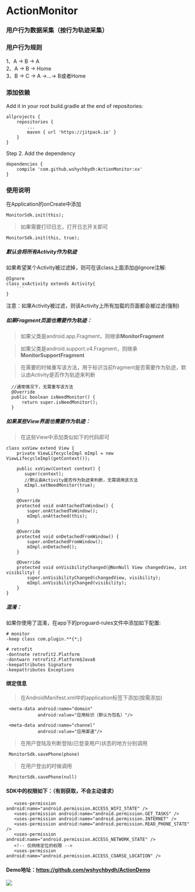 # ActionMonitor
### 用户行为数据采集（按行为轨迹采集）

### 用户行为规则
1、A -> B -> A<br>
2、A -> B -> Home<br>
3、B -> C -> A ->...-> B或者Home<br>

### 添加依赖
Add it in your root build.gradle at the end of repositories:

	allprojects {
		repositories {
			...
			maven { url 'https://jitpack.io' }
		}
	}
Step 2. Add the dependency

	dependencies {
		compile 'com.github.wshychbydh:ActionMonitor:xx'
	}

### 使用说明

在Application的onCreate中添加

	MonitorSdk.init(this);

>如果需要打印日志，打开日志开关即可

	MonitorSdk.init(this, true);

##### 默认会将所有Activity作为轨迹
   如果希望某个Activity被过滤掉，则可在该class上面添加@Ignore注解:
   
    @Ignore
    class xxActivity extends Activity{
        ```
    }
注意：如果Activity被过滤，则该Activity上所有加载的页面都会被过滤(强制)

##### 如果Fragment页面也需要作为轨迹：

>如果父类是android.app.Fragment，则继承<B>MonitorFragment</B>

>如果父类是android.support.v4.Fragment，则继承<B>MonitorSupportFragment</B>

>在需要的时候重写该方法，用于标识当前fragment是否需要作为轨迹，默认由Activity是否作为轨迹来判断
 
      //通常情况下，无需重写该方法
	  @Override
      public boolean isNeedMonitor() {
          return super.isNeedMonitor();
      }


##### 如果某些View界面也需要作为轨迹：

>在这些View中添加类似如下的代码即可

	class xxView extend View {
        private ViewLifecycleImpl mImpl = new ViewLifecycleImpl(getContext());
        
        public xxView(Context context) {
           super(context);
           //默认由Activity是否作为轨迹来判断，无需调用该方法
           mImpl.setNeedMonitor(true); 
        }
        
        @Override
        protected void onAttachedToWindow() {
            super.onAttachedToWindow();
            mImpl.onAttached(this);
        }

        @Override
        protected void onDetachedFromWindow() {
            super.onDetachedFromWindow();
            mImpl.onDetached();
        }

        @Override
        protected void onVisibilityChanged(@NonNull View changedView, int visibility) {
            super.onVisibilityChanged(changedView, visibility);
            mImpl.onVisibilityChanged(visibility);
        }
    }
    
##### 混淆：
如果你使用了混淆，在app下的proguard-rules文件中添加如下配置:
    
    # monitor
    -keep class com.plugin.**{*;}
    
    # retrofit
    -dontnote retrofit2.Platform
    -dontwarn retrofit2.Platform$Java8
    -keepattributes Signature
    -keepattributes Exceptions


#### 绑定信息
>在AndroidManifest.xml中的application标签下添加(按需添加)

	 <meta-data android:name="domain"
                android:value="应用标识（默认为包名）"/>
                
     <meta-data android:name="channel"
                android:value="应用渠道"/>

>在用户登陆及判断登陆(已登录用户)状态的地方分别调用

     MonitorSdk.savePhone(phone)

>在用户登出的时候调用

     MonitorSdk.savePhone(null)


#### SDK中的权限如下：（有则获取，不会主动请求）

       <uses-permission android:name="android.permission.ACCESS_WIFI_STATE" />
       <uses-permission android:name="android.permission.GET_TASKS" />
       <uses-permission android:name="android.permission.INTERNET" />
       <uses-permission android:name="android.permission.READ_PHONE_STATE" />
       <uses-permission android:name="android.permission.ACCESS_NETWORK_STATE" />
       <!-- 仅网络定位的权限 -->
       <uses-permission android:name="android.permission.ACCESS_COARSE_LOCATION" />

#### Demo地址：https://github.com/wshychbydh/ActionDemo



[![](https://jitpack.io/v/wshychbydh/ActionMonitor.svg)](https://jitpack.io/#wshychbydh/ActionMonitor)
